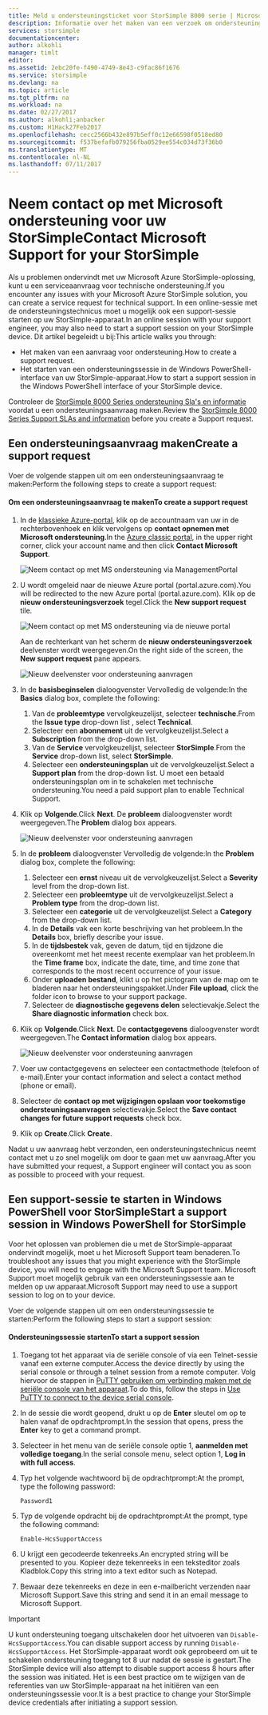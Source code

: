 ```yaml
---
title: Meld u ondersteuningsticket voor StorSimple 8000 serie | Microsoft Docs
description: Informatie over het maken van een verzoek om ondersteuning en ondersteuningssessie starten op uw StorSimple-apparaat.
services: storsimple
documentationcenter: 
author: alkohli
manager: timlt
editor: 
ms.assetid: 2ebc20fe-f490-4749-8e43-c9fac86f1676
ms.service: storsimple
ms.devlang: na
ms.topic: article
ms.tgt_pltfrm: na
ms.workload: na
ms.date: 02/27/2017
ms.author: alkohli;anbacker
ms.custom: H1Hack27Feb2017
ms.openlocfilehash: cecc2566b432e897b5eff0c12e66598f0518ed80
ms.sourcegitcommit: f537befafb079256fba0529ee554c034d73f36b0
ms.translationtype: MT
ms.contentlocale: nl-NL
ms.lasthandoff: 07/11/2017
---
```

# <a name="contact-microsoft-support-for-your-storsimple"></a><span data-ttu-id="9cccf-103">Neem contact op met Microsoft ondersteuning voor uw StorSimple</span><span class="sxs-lookup"><span data-stu-id="9cccf-103">Contact Microsoft Support for your StorSimple</span></span>
<span data-ttu-id="9cccf-104">Als u problemen ondervindt met uw Microsoft Azure StorSimple-oplossing, kunt u een serviceaanvraag voor technische ondersteuning.</span><span class="sxs-lookup"><span data-stu-id="9cccf-104">If you encounter any issues with your Microsoft Azure StorSimple solution, you can create a service request for technical support.</span></span> <span data-ttu-id="9cccf-105">In een online-sessie met de ondersteuningstechnicus moet u mogelijk ook een support-sessie starten op uw StorSimple-apparaat.</span><span class="sxs-lookup"><span data-stu-id="9cccf-105">In an online session with your support engineer, you may also need to start a support session on your StorSimple device.</span></span> <span data-ttu-id="9cccf-106">Dit artikel begeleidt u bij:</span><span class="sxs-lookup"><span data-stu-id="9cccf-106">This article walks you through:</span></span>

* <span data-ttu-id="9cccf-107">Het maken van een aanvraag voor ondersteuning.</span><span class="sxs-lookup"><span data-stu-id="9cccf-107">How to create a support request.</span></span>
* <span data-ttu-id="9cccf-108">Het starten van een ondersteuningssessie in de Windows PowerShell-interface van uw StorSimple-apparaat.</span><span class="sxs-lookup"><span data-stu-id="9cccf-108">How to start a support session in the Windows PowerShell interface of your StorSimple device.</span></span>

<span data-ttu-id="9cccf-109">Controleer de [StorSimple 8000 Series ondersteuning Sla's en informatie](https://msdn.microsoft.com/library/mt433077.aspx) voordat u een ondersteuningsaanvraag maken.</span><span class="sxs-lookup"><span data-stu-id="9cccf-109">Review the [StorSimple 8000 Series Support SLAs and information](https://msdn.microsoft.com/library/mt433077.aspx) before you create a Support request.</span></span>

## <a name="create-a-support-request"></a><span data-ttu-id="9cccf-110">Een ondersteuningsaanvraag maken</span><span class="sxs-lookup"><span data-stu-id="9cccf-110">Create a support request</span></span>
<span data-ttu-id="9cccf-111">Voer de volgende stappen uit om een ondersteuningsaanvraag te maken:</span><span class="sxs-lookup"><span data-stu-id="9cccf-111">Perform the following steps to create a support request:</span></span>

#### <a name="to-create-a-support-request"></a><span data-ttu-id="9cccf-112">Om een ondersteuningsaanvraag te maken</span><span class="sxs-lookup"><span data-stu-id="9cccf-112">To create a support request</span></span>
1. <span data-ttu-id="9cccf-113">In de [klassieke Azure-portal](https://manage.windowsazure.com/), klik op de accountnaam van uw in de rechterbovenhoek en klik vervolgens op **contact opnemen met Microsoft ondersteuning**.</span><span class="sxs-lookup"><span data-stu-id="9cccf-113">In the [Azure classic portal](https://manage.windowsazure.com/), in the upper right corner, click your account name and then click **Contact Microsoft Support**.</span></span>
   
    ![Neem contact op met MS ondersteuning via ManagementPortal](./media/storsimple-contact-microsoft-support/Ibiza1.png)
2. <span data-ttu-id="9cccf-115">U wordt omgeleid naar de nieuwe Azure portal (portal.azure.com).</span><span class="sxs-lookup"><span data-stu-id="9cccf-115">You will be redirected to the new Azure portal (portal.azure.com).</span></span> <span data-ttu-id="9cccf-116">Klik op de **nieuw ondersteuningsverzoek** tegel.</span><span class="sxs-lookup"><span data-stu-id="9cccf-116">Click the **New support request** tile.</span></span>
   
    ![Neem contact op met MS ondersteuning via de nieuwe portal](./media/storsimple-contact-microsoft-support/Ibiza2.png)
   
    <span data-ttu-id="9cccf-118">Aan de rechterkant van het scherm de **nieuw ondersteuningsverzoek** deelvenster wordt weergegeven.</span><span class="sxs-lookup"><span data-stu-id="9cccf-118">On the right side of the screen, the **New support request** pane appears.</span></span> 
   
    ![Nieuw deelvenster voor ondersteuning aanvragen](./media/storsimple-contact-microsoft-support/Ibiza3a.png)
3. <span data-ttu-id="9cccf-120">In de **basisbeginselen** dialoogvenster Vervolledig de volgende:</span><span class="sxs-lookup"><span data-stu-id="9cccf-120">In the **Basics** dialog box, complete the following:</span></span>                                
   
   1. <span data-ttu-id="9cccf-121">Van de **probleemtype** vervolgkeuzelijst, selecteer **technische**.</span><span class="sxs-lookup"><span data-stu-id="9cccf-121">From the **Issue type** drop-down list , select **Technical**.</span></span>
   2. <span data-ttu-id="9cccf-122">Selecteer een **abonnement** uit de vervolgkeuzelijst.</span><span class="sxs-lookup"><span data-stu-id="9cccf-122">Select a **Subscription** from the drop-down list.</span></span>
   3. <span data-ttu-id="9cccf-123">Van de **Service** vervolgkeuzelijst, selecteer **StorSimple**.</span><span class="sxs-lookup"><span data-stu-id="9cccf-123">From the **Service** drop-down list, select **StorSimple**.</span></span> 
   4. <span data-ttu-id="9cccf-124">Selecteer een **ondersteuningsplan** uit de vervolgkeuzelijst.</span><span class="sxs-lookup"><span data-stu-id="9cccf-124">Select a **Support plan** from the drop-down list.</span></span> <span data-ttu-id="9cccf-125">U moet een betaald ondersteuningsplan om in te schakelen met technische ondersteuning.</span><span class="sxs-lookup"><span data-stu-id="9cccf-125">You need a paid support plan to enable Technical Support.</span></span>
4. <span data-ttu-id="9cccf-126">Klik op **Volgende**.</span><span class="sxs-lookup"><span data-stu-id="9cccf-126">Click **Next**.</span></span> <span data-ttu-id="9cccf-127">De **probleem** dialoogvenster wordt weergegeven.</span><span class="sxs-lookup"><span data-stu-id="9cccf-127">The **Problem** dialog box appears.</span></span>
   
    ![Nieuw deelvenster voor ondersteuning aanvragen](./media/storsimple-contact-microsoft-support/Ibiza5a.png) 
5. <span data-ttu-id="9cccf-129">In de **probleem** dialoogvenster Vervolledig de volgende:</span><span class="sxs-lookup"><span data-stu-id="9cccf-129">In the **Problem** dialog box, complete the following:</span></span>
   
   1. <span data-ttu-id="9cccf-130">Selecteer een **ernst** niveau uit de vervolgkeuzelijst.</span><span class="sxs-lookup"><span data-stu-id="9cccf-130">Select a **Severity** level from the drop-down list.</span></span>
   2. <span data-ttu-id="9cccf-131">Selecteer een **probleemtype** uit de vervolgkeuzelijst.</span><span class="sxs-lookup"><span data-stu-id="9cccf-131">Select a **Problem type** from the drop-down list.</span></span>
   3. <span data-ttu-id="9cccf-132">Selecteer een **categorie** uit de vervolgkeuzelijst.</span><span class="sxs-lookup"><span data-stu-id="9cccf-132">Select a **Category** from the drop-down list.</span></span> 
   4. <span data-ttu-id="9cccf-133">In de **Details** vak een korte beschrijving van het probleem.</span><span class="sxs-lookup"><span data-stu-id="9cccf-133">In the **Details** box, briefly describe your issue.</span></span>
   5. <span data-ttu-id="9cccf-134">In de **tijdsbestek** vak, geven de datum, tijd en tijdzone die overeenkomt met het meest recente exemplaar van het probleem.</span><span class="sxs-lookup"><span data-stu-id="9cccf-134">In the **Time frame** box, indicate the date, time, and time zone that corresponds to the most recent occurrence of your issue.</span></span>
   6. <span data-ttu-id="9cccf-135">Onder **uploaden bestand**, klikt u op het pictogram van de map om te bladeren naar het ondersteuningspakket.</span><span class="sxs-lookup"><span data-stu-id="9cccf-135">Under **File upload**, click the folder icon to browse to your support package.</span></span>
   7. <span data-ttu-id="9cccf-136">Selecteer de **diagnostische gegevens delen** selectievakje.</span><span class="sxs-lookup"><span data-stu-id="9cccf-136">Select the **Share diagnostic information** check box.</span></span>
6. <span data-ttu-id="9cccf-137">Klik op **Volgende**.</span><span class="sxs-lookup"><span data-stu-id="9cccf-137">Click **Next**.</span></span> <span data-ttu-id="9cccf-138">De **contactgegevens** dialoogvenster wordt weergegeven.</span><span class="sxs-lookup"><span data-stu-id="9cccf-138">The **Contact information** dialog box appears.</span></span>
   
    ![Nieuw deelvenster voor ondersteuning aanvragen](./media/storsimple-contact-microsoft-support/Ibiza6a.png) 
7. <span data-ttu-id="9cccf-140">Voer uw contactgegevens en selecteer een contactmethode (telefoon of e-mail).</span><span class="sxs-lookup"><span data-stu-id="9cccf-140">Enter your contact information and select a contact method (phone or email).</span></span> 
8. <span data-ttu-id="9cccf-141">Selecteer de **contact op met wijzigingen opslaan voor toekomstige ondersteuningsaanvragen** selectievakje.</span><span class="sxs-lookup"><span data-stu-id="9cccf-141">Select the **Save contact changes for future support requests** check box.</span></span>
9. <span data-ttu-id="9cccf-142">Klik op **Create**.</span><span class="sxs-lookup"><span data-stu-id="9cccf-142">Click **Create**.</span></span>

<span data-ttu-id="9cccf-143">Nadat u uw aanvraag hebt verzonden, een ondersteuningstechnicus neemt contact met u zo snel mogelijk om door te gaan met uw aanvraag.</span><span class="sxs-lookup"><span data-stu-id="9cccf-143">After you have submitted your request, a Support engineer will contact you as soon as possible to proceed with your request.</span></span>

## <a name="start-a-support-session-in-windows-powershell-for-storsimple"></a><span data-ttu-id="9cccf-144">Een support-sessie te starten in Windows PowerShell voor StorSimple</span><span class="sxs-lookup"><span data-stu-id="9cccf-144">Start a support session in Windows PowerShell for StorSimple</span></span>
<span data-ttu-id="9cccf-145">Voor het oplossen van problemen die u met de StorSimple-apparaat ondervindt mogelijk, moet u het Microsoft Support team benaderen.</span><span class="sxs-lookup"><span data-stu-id="9cccf-145">To troubleshoot any issues that you might experience with the StorSimple device, you will need to engage with the Microsoft Support team.</span></span> <span data-ttu-id="9cccf-146">Microsoft Support moet mogelijk gebruik van een ondersteuningssessie aan te melden op uw apparaat.</span><span class="sxs-lookup"><span data-stu-id="9cccf-146">Microsoft Support may need to use a support session to log on to your device.</span></span> 

<span data-ttu-id="9cccf-147">Voer de volgende stappen uit om een ondersteuningssessie te starten:</span><span class="sxs-lookup"><span data-stu-id="9cccf-147">Perform the following steps to start a support session:</span></span>

#### <a name="to-start-a-support-session"></a><span data-ttu-id="9cccf-148">Ondersteuningssessie starten</span><span class="sxs-lookup"><span data-stu-id="9cccf-148">To start a support session</span></span>
1. <span data-ttu-id="9cccf-149">Toegang tot het apparaat via de seriële console of via een Telnet-sessie vanaf een externe computer.</span><span class="sxs-lookup"><span data-stu-id="9cccf-149">Access the device directly by using the serial console or through a telnet session from a remote computer.</span></span> <span data-ttu-id="9cccf-150">Volg hiervoor de stappen in [PuTTY gebruiken om verbinding maken met de seriële console van het apparaat](storsimple-deployment-walkthrough.md#use-putty-to-connect-to-the-device-serial-console).</span><span class="sxs-lookup"><span data-stu-id="9cccf-150">To do this, follow the steps in [Use PuTTY to connect to the device serial console](storsimple-deployment-walkthrough.md#use-putty-to-connect-to-the-device-serial-console).</span></span>
2. <span data-ttu-id="9cccf-151">In de sessie die wordt geopend, drukt u op de **Enter** sleutel om op te halen vanaf de opdrachtprompt.</span><span class="sxs-lookup"><span data-stu-id="9cccf-151">In the session that opens, press the **Enter** key to get a command prompt.</span></span>
3. <span data-ttu-id="9cccf-152">Selecteer in het menu van de seriële console optie 1, **aanmelden met volledige toegang**.</span><span class="sxs-lookup"><span data-stu-id="9cccf-152">In the serial console menu, select option 1, **Log in with full access**.</span></span>
4. <span data-ttu-id="9cccf-153">Typ het volgende wachtwoord bij de opdrachtprompt:</span><span class="sxs-lookup"><span data-stu-id="9cccf-153">At the prompt, type the following password:</span></span> 
   
    `Password1`
5. <span data-ttu-id="9cccf-154">Typ de volgende opdracht bij de opdrachtprompt:</span><span class="sxs-lookup"><span data-stu-id="9cccf-154">At the prompt, type the following command:</span></span>
   
    `Enable-HcsSupportAccess`
6. <span data-ttu-id="9cccf-155">U krijgt een gecodeerde tekenreeks.</span><span class="sxs-lookup"><span data-stu-id="9cccf-155">An encrypted string will be presented to you.</span></span> <span data-ttu-id="9cccf-156">Kopieer deze tekenreeks in een teksteditor zoals Kladblok.</span><span class="sxs-lookup"><span data-stu-id="9cccf-156">Copy this string into a text editor such as Notepad.</span></span>
7. <span data-ttu-id="9cccf-157">Bewaar deze tekenreeks en deze in een e-mailbericht verzenden naar Microsoft Support.</span><span class="sxs-lookup"><span data-stu-id="9cccf-157">Save this string and send it in an email message to Microsoft Support.</span></span> 

> [!IMPORTANT]
> <span data-ttu-id="9cccf-158">U kunt ondersteuning toegang uitschakelen door het uitvoeren van `Disable-HcsSupportAccess`.</span><span class="sxs-lookup"><span data-stu-id="9cccf-158">You can disable support access by running `Disable-HcsSupportAccess`.</span></span> <span data-ttu-id="9cccf-159">Het StorSimple-apparaat wordt ook geprobeerd om uit te schakelen ondersteuning toegang tot 8 uur nadat de sessie is gestart.</span><span class="sxs-lookup"><span data-stu-id="9cccf-159">The StorSimple device will also attempt to disable support access 8 hours after the session was initiated.</span></span> <span data-ttu-id="9cccf-160">Het is een best practice om te wijzigen van de referenties van uw StorSimple-apparaat na het initiëren van een ondersteuningssessie voor.</span><span class="sxs-lookup"><span data-stu-id="9cccf-160">It is a best practice to change your StorSimple device credentials after initiating a support session.</span></span>
> 
> 

